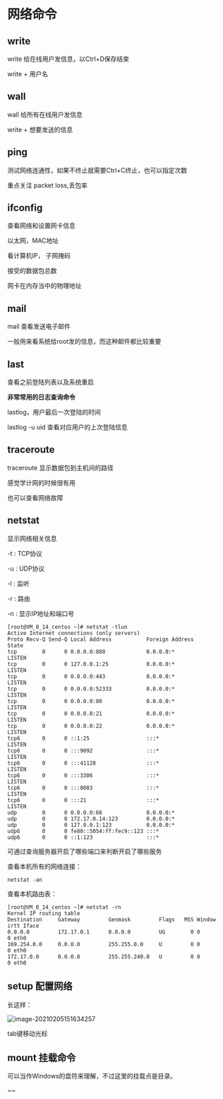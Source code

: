 # 网络命令

## write

write 给在线用户发信息，以Ctrl+D保存结束

write + 用户名

## wall

wall 给所有在线用户发信息

write + 想要发送的信息

## ping

测试网络连通性，如果不终止就需要Ctrl+C终止，也可以指定次数

重点关注 packet loss,丢包率

## ifconfig

查看网络和设置网卡信息

以太网，MAC地址

看计算机IP， 子网掩码

接受的数据包总数

网卡在内存当中的物理地址

## mail

mail 查看发送电子邮件

一般用来看系统给root发的信息，而这种邮件都比较重要

## last

查看之前登陆列表以及系统重启

**非常常用的日志查询命令**

lastlog，用户最后一次登陆的时间

lastlog -u uid 查看对应用户的上次登陆信息

## traceroute

traceroute 显示数据包到主机间的路径

感觉学计网的时候很有用

也可以查看网络故障

## netstat

显示网络相关信息

-t : TCP协议

-u : UDP协议

-l : 监听

-r : 路由

-n : 显示IP地址和端口号

```text
[root@VM_0_14_centos ~]# netstat -tlun
Active Internet connections (only servers)
Proto Recv-Q Send-Q Local Address           Foreign Address         State
tcp        0      0 0.0.0.0:888             0.0.0.0:*               LISTEN
tcp        0      0 127.0.0.1:25            0.0.0.0:*               LISTEN
tcp        0      0 0.0.0.0:443             0.0.0.0:*               LISTEN
tcp        0      0 0.0.0.0:52333           0.0.0.0:*               LISTEN
tcp        0      0 0.0.0.0:80              0.0.0.0:*               LISTEN
tcp        0      0 0.0.0.0:21              0.0.0.0:*               LISTEN
tcp        0      0 0.0.0.0:22              0.0.0.0:*               LISTEN
tcp6       0      0 ::1:25                  :::*                    LISTEN
tcp6       0      0 :::9092                 :::*                    LISTEN
tcp6       0      0 :::41128                :::*                    LISTEN
tcp6       0      0 :::3306                 :::*                    LISTEN
tcp6       0      0 :::8083                 :::*                    LISTEN
tcp6       0      0 :::21                   :::*                    LISTEN
udp        0      0 0.0.0.0:68              0.0.0.0:*
udp        0      0 172.17.0.14:123         0.0.0.0:*
udp        0      0 127.0.0.1:123           0.0.0.0:*
udp6       0      0 fe80::5054:ff:fec9::123 :::*
udp6       0      0 ::1:123                 :::*
```

可通过查询服务器开启了哪些端口来判断开启了哪些服务

查看本机所有的网络连接：

```text
netstat -an
```

查看本机路由表：

```text
[root@VM_0_14_centos ~]# netstat -rn
Kernel IP routing table
Destination     Gateway         Genmask         Flags   MSS Window  irtt Iface
0.0.0.0         172.17.0.1      0.0.0.0         UG        0 0          0 eth0
169.254.0.0     0.0.0.0         255.255.0.0     U         0 0          0 eth0
172.17.0.0      0.0.0.0         255.255.240.0   U         0 0          0 eth0
```

## setup 配置网络

长这样：

![image-20210205151634257](https://i.loli.net/2021/02/05/8BvmGeXtUTcd7V6.png)

tab键移动光标

## mount 挂载命令

可以当作Windows的盘符来理解，不过这里的挂载点是目录。

~~

